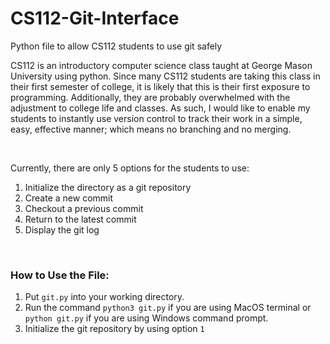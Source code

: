 # CS112-Git-Interface
Python file to allow CS112 students to use git safely

CS112 is an introductory computer science class taught at George Mason University using python. 
Since many CS112 students are taking this class in their first semester of college, it is likely that this is their first exposure to programming. 
Additionally, they are probably overwhelmed with the adjustment to college life and classes. 
As such, I would like to enable my students to instantly use version control to track their work in a simple, easy, effective manner; 
which means no branching and no merging. 

<br>

Currently, there are only 5 options for the students to use:
1. Initialize the directory as a git repository
2. Create a new commit
3. Checkout a previous commit
4. Return to the latest commit
5. Display the git log

<br>

### How to Use the File:
1. Put `git.py` into your working directory.
2. Run the command `python3 git.py` if you are using MacOS terminal or `python git.py` if you are using Windows command prompt.
3. Initialize the git repository by using option `1`

